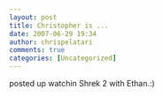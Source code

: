 ```yaml
---
layout: post
title: Christopher is ...
date: 2007-06-29 19:34
author: chrispelatari
comments: true
categories: [Uncategorized]
---
```


<p>posted up watchin Shrek 2 with Ethan.:)</p>
<p> </p>

